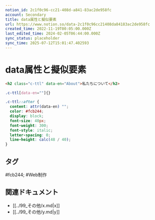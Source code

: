 ```yaml
---
notion_id: 2c1f0c96-cc21-408d-a841-83ac2de958fc
account: Secondary
title: data属性と擬似要素
url: https://www.notion.so/data-2c1f0c96cc21408da84183ac2de958fc
created_time: 2022-11-19T00:05:00.000Z
last_edited_time: 2024-02-05T06:44:00.000Z
sync_status: placeholder
sync_time: 2025-07-12T15:01:47.402593
---
```

# data属性と擬似要素

```html
<h2 class="c-ttl" data-en="About">私たちについて</h2>
```
```scss
.c-ttl[data-en=""]{}

.c-ttl::after {
  content: attr(data-en) "";
  color: #fcb244;
  display: block;
  font-size: 40px;
  font-weight: 300;
  font-style: italic;
  letter-spacing: 0;
  line-height: calc(48 / 40);
}
```

## タグ

#fcb244; #Web制作 

## 関連ドキュメント

- [[../99_その他/x.md|x]]
- [[../99_その他/y.md|y]]

